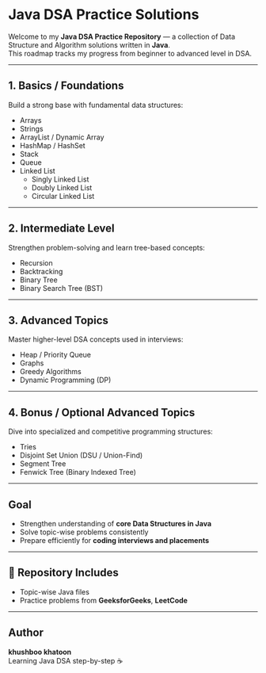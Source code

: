 # Java DSA Practice Solutions

Welcome to my **Java DSA Practice Repository** — a collection of Data Structure and Algorithm solutions written in **Java**.  
This roadmap tracks my progress from beginner to advanced level in DSA.

---



## 1. Basics / Foundations
Build a strong base with fundamental data structures:
- Arrays  
- Strings  
- ArrayList / Dynamic Array  
- HashMap / HashSet  
- Stack  
- Queue  
- Linked List  
  - Singly Linked List  
  - Doubly Linked List  
  - Circular Linked List  

---



## 2. Intermediate Level
Strengthen problem-solving and learn tree-based concepts:
- Recursion  
- Backtracking  
- Binary Tree  
- Binary Search Tree (BST)  

---

## 3. Advanced Topics
Master higher-level DSA concepts used in interviews:
- Heap / Priority Queue  
- Graphs  
- Greedy Algorithms  
- Dynamic Programming (DP)  

---



## 4. Bonus / Optional Advanced Topics
Dive into specialized and competitive programming structures:
- Tries  
- Disjoint Set Union (DSU / Union-Find)  
- Segment Tree  
- Fenwick Tree (Binary Indexed Tree)  

---



## Goal
- Strengthen understanding of **core Data Structures in Java**  
- Solve topic-wise problems consistently  
- Prepare efficiently for **coding interviews and placements**  

---



## 📂 Repository Includes
- Topic-wise Java files   
- Practice problems from **GeeksforGeeks**, **LeetCode**  

---

## Author
**khushboo khatoon**  
Learning Java DSA step-by-step ☕  

